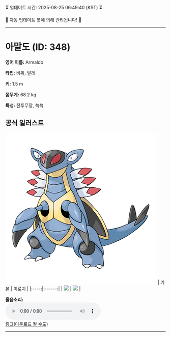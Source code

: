 
⏳ 업데이트 시간: 2025-08-25 06:49:40 (KST) ⏳

🤖 자동 업데이트 봇에 의해 관리됩니다! 🤖

---

# 아말도 (ID: 348)
**영어 이름:** Armaldo

**타입:** 바위, 벌레

**키:** 1.5 m

**몸무게:** 68.2 kg

**특성:** 전투무장, 쓱쓱

## 공식 일러스트
![](https://raw.githubusercontent.com/PokeAPI/sprites/master/sprites/pokemon/other/official-artwork/348.png)
| 기본 | 이로치 |
|:----:|:------:|
| <img src="http://play.pokemonshowdown.com/sprites/ani/armaldo.gif" width="200"> | <img src="http://play.pokemonshowdown.com/sprites/ani-shiny/armaldo.gif" width="200"> |

**울음소리:**<br><audio controls src="https://raw.githubusercontent.com/PokeAPI/cries/main/cries/pokemon/latest/348.ogg"></audio><br> [링크(다운로드 될 수도)](https://raw.githubusercontent.com/PokeAPI/cries/main/cries/pokemon/latest/348.ogg)


---
